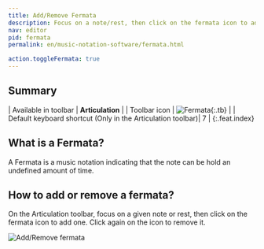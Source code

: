 ```yaml
---
title: Add/Remove Fermata
description: Focus on a note/rest, then click on the fermata icon to add one. Click again to remove it.
nav: editor
pid: fermata
permalink: en/music-notation-software/fermata.html

action.toggleFermata: true
---
```


## Summary

| Available in toolbar | **Articulation** |
| Toolbar icon | ![Fermata](https://prod.flat-cdn.com/img/icons/editorActions/fermata.svg){:.tb} |
| Default keyboard shortcut (Only in the Articulation toolbar)| <span class="kb-container"><span class="kb">7</span></span> |
{:.feat.index}

## What is a Fermata?

A Fermata is a music notation indicating that the note can be hold an undefined amount of time.

## How to add or remove a fermata?

On the Articulation toolbar, focus on a given note or rest, then click on the fermata icon to add one. Click again on the icon to remove it.

![Add/Remove fermata](/help/assets/img/editor/fermata.gif)